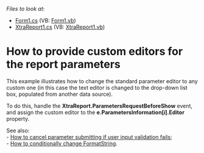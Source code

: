 <!-- default file list -->
*Files to look at*:

* [Form1.cs](./CS/Form1.cs) (VB: [Form1.vb](./VB/Form1.vb))
* [XtraReport1.cs](./CS/XtraReport1.cs) (VB: [XtraReport1.vb](./VB/XtraReport1.vb))
<!-- default file list end -->
# How to provide custom editors for the report parameters


<p>This example illustrates how to change the standard parameter editor to any custom one (in this case the text editor is changed to the drop-down list box, populated from another data source).</p><p>To do this, handle the <strong>XtraReport.ParametersRequestBeforeShow</strong> event, and assign the custom editor to the <strong>e.ParametersInformation[<i>i</i>].Editor</strong> property.</p><p>See also:<br />
- <a href="https://www.devexpress.com/Support/Center/p/E2045">How to cancel parameter submitting if user input validation fails</a>;<br />
- <a href="https://www.devexpress.com/Support/Center/p/E1182">How to conditionally change FormatString</a>.</p>

<br/>


